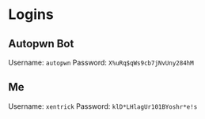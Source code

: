 # Logins

## Autopwn Bot

Username: `autopwn`
Password: `X%uRq$qWs9cb7jNvUny284hM`

## Me

Username: `xentrick`
Password: `klD*LHlagUr101BYoshr*e!s`

